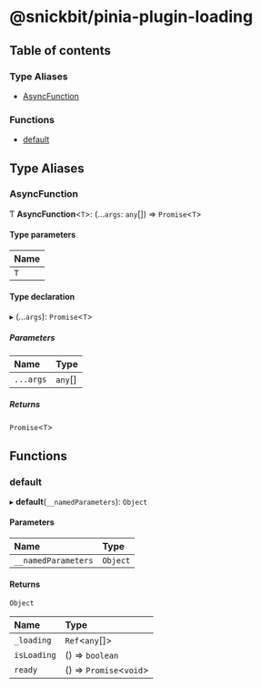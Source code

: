 # @snickbit/pinia-plugin-loading

## Table of contents

### Type Aliases

- [AsyncFunction](README.md#asyncfunction)

### Functions

- [default](README.md#default)

## Type Aliases

### AsyncFunction

Ƭ **AsyncFunction**<`T`\>: (...`args`: `any`[]) => `Promise`<`T`\>

#### Type parameters

| Name |
| :------ |
| `T` |

#### Type declaration

▸ (...`args`): `Promise`<`T`\>

##### Parameters

| Name | Type |
| :------ | :------ |
| `...args` | `any`[] |

##### Returns

`Promise`<`T`\>

## Functions

### default

▸ **default**(`__namedParameters`): `Object`

#### Parameters

| Name | Type |
| :------ | :------ |
| `__namedParameters` | `Object` |

#### Returns

`Object`

| Name | Type |
| :------ | :------ |
| `_loading` | `Ref`<`any`[]\> |
| `isLoading` | () => `boolean` |
| `ready` | () => `Promise`<`void`\> |
